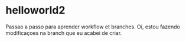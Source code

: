 # helloworld2
Passao a passo para aprender workflow et branches.
Oi, estou fazendo modificaçoes na branch que eu acabei de criar.
